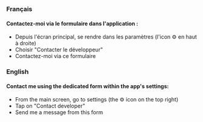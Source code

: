 ### Français

#### Contactez-moi via le formulaire dans l'application :
- Depuis l'écran principal, se rendre dans les paramètres (l'icon ⚙️ en haut à droite)
- Choisir "Contacter le développeur"
- Contactez-moi via ce formulaire

### English

#### Contact me using the dedicated form within the app's settings:
- From the main screen, go to settings (the ⚙️ icon on the top right)
- Tap on "Contact developer"
- Send me a message from this form
